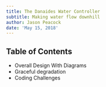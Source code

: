 ```yaml
---
title: The Danaides Water Controller
subtitle: Making water flow downhill
author: Jason Peacock
date: 'May 15, 2018'
---
```


## Table of Contents

* Overall Design With Diagrams
* Graceful degradation
* Coding Challenges
